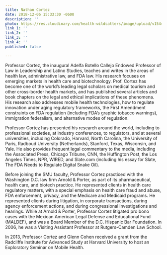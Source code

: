 ```yaml
---
title: Nathan Cortez
date: 2018-12-06 15:33:30 -0600
description: ''
photo: https://res.cloudinary.com/health-wildcatters/image/upload/v1544132030/image.png
link_1: ''
link_2: ''
link_3: ''
link_4: ''
published: false

---
```

Professor Cortez, the inaugural Adelfa Botello Callejo Endowed Professor of Law in Leadership and Latino Studies, teaches and writes in the areas of health law, administrative law, and FDA law. His research focuses on emerging markets in health care and biotechnology. Prof. Cortez has become one of the world’s leading legal scholars on medical tourism and other cross-border health markets, and has published several articles and book chapters on the legal and ethical implications of these phenomena. His research also addresses mobile health technologies, how to regulate innovation under aging regulatory frameworks, the First Amendment constraints on FDA regulation (including FDA’s graphic tobacco warnings), immigration federalism, and alternative modes of regulation.

Professor Cortez has presented his research around the world, including to professional societies, at industry conferences, to regulators, and at several universities, including Colorado, Harvard, North Carolina, the University of Paris, Radboud University (Netherlands), Stanford, Texas, Wisconsin, and Yale. He also provides frequent legal commentary to the media, including the Associated Press, Chicago Tribune, CNN, the Huffington Post, the Los Angeles Times, NPR, WIRED, and Slate.com (including his essay for Slate, The FDA Needs to Regulate Digital Snake Oil).

Before joining the SMU faculty, Professor Cortez practiced with the Washington D.C. law firm Arnold & Porter, as part of its pharmaceutical, health care, and biotech practice. He represented clients in health care regulatory matters, with a special emphasis on health care fraud and abuse, FDA enforcement, privacy, and the Medicare and Medicaid programs. He represented clients during litigation, in corporate transactions, during agency enforcement actions, and during congressional investigations and hearings. While at Arnold & Porter, Professor Cortez litigated pro bono cases with the Mexican American Legal Defense and Educational Fund (MALDEF), and was a Board Member of the D.C. Hispanic Bar Foundation. In 2006, he was a Visiting Assistant Professor at Rutgers-Camden Law School.

In 2013, Professor Cortez and Glenn Cohen received a grant from the Radcliffe Institute for Advanced Study at Harvard University to host an Exploratory Seminar on Mobile Health.